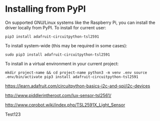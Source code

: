 # Installing from PyPI

On supported GNU/Linux systems like the Raspberry Pi, you can install the driver locally from PyPI. To install for current user:

`pip3 install adafruit-circuitpython-tsl2591`

To install system-wide (this may be required in some cases):

`sudo pip3 install adafruit-circuitpython-tsl2591`

To install in a virtual environment in your current project:

`mkdir project-name && cd project-name
python3 -m venv .env
source .env/bin/activate
pip3 install adafruit-circuitpython-tsl2591`


https://learn.adafruit.com/circuitpython-basics-i2c-and-spi/i2c-devices

http://www.piddlerintheroot.com/lux-sensor-tsl2561/

http://www.cqrobot.wiki/index.php/TSL2591X_Light_Sensor


Test123
